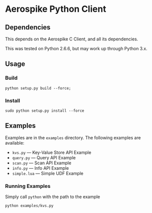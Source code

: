 # Aerospike Python Client

## Dependencies

This depends on the Aerospike C Client, and all its dependencies.

This was tested on Python 2.6.6, but may work up through Python 3.x.

## Usage

### Build

	python setup.py build --force; 
	
### Install
	
	sudo python setup.py install --force

## Examples

Examples are in the `examples` directory. The following examples are available:

* `kvs.py` — Key-Value Store API Example
* `query.py` — Query API Example
* `scan.py` — Scan API Example
* `info.py` — Info API Example
* `simple.lua` — Simple UDF Example

### Running Examples

Simply call `python` with the path to the example

	python examples/kvs.py

